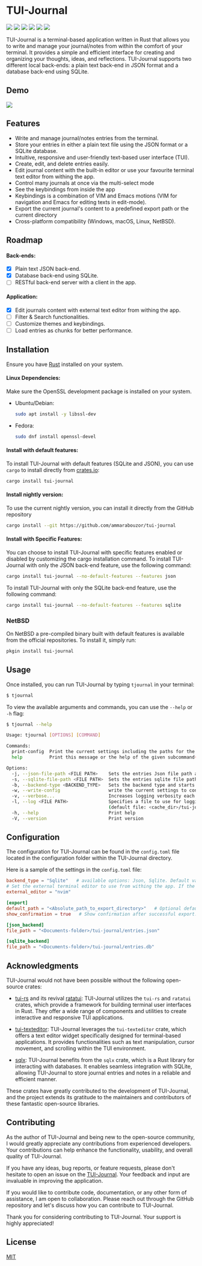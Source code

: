<!----------------------------------------------------------------------------->

[ci]:  https://github.com/AmmarAbouZor/tui-journal/workflows/CI/badge.svg
[ci-url]:  https://github.com/AmmarAbouZor/tui-journal/workflows/CI
[crates-io]:  https://img.shields.io/crates/v/tui-journal
[crates-io-url]:  https://crates.io/crates/tui-journal
[docs-rs]:  https://docs.rs/tui-journal/badge.svg
[docs-rs-url]:  https://docs.rs/tui-journal
[downloads]:  https://img.shields.io/crates/d/tui-journal
[lcns]:  https://img.shields.io/github/license/AmmarAbouZor/tui-journal
[lst]:  https://img.shields.io/github/last-commit/AmmarAbouZor/tui-journal
[repository]:  https://github.com/AmmarAbouZor/tui-journal

<!----------------------------------------------------------------------------->

# TUI-Journal

[![][ci]][ci-url]
[![][crates-io]][crates-io-url]
[![][docs-rs]][docs-rs-url]
[![][downloads]][crates-io-url]
[![][lst]][repository]
[![][lcns]][repository]

TUI-Journal is a terminal-based application written in Rust that allows you to write and manage your journal/notes from within the comfort of your terminal. It provides a simple and efficient interface for creating and organizing your thoughts, ideas, and reflections. TUI-Journal supports two different local back-ends: a plain text back-end in JSON format and a database back-end using SQLite. 

## Demo

![](assets/demo.gif)

## Features

- Write and manage journal/notes entries from the terminal.
- Store your entries in either a plain text file using the JSON format or a SQLite database.
- Intuitive, responsive and user-friendly text-based user interface (TUI).
- Create, edit, and delete entries easily.
- Edit journal content with the built-in editor or use your favourite terminal text editor from withing the app.
- Control many journals at once via the multi-select mode
- See the keybindings from inside the app
- Keybindings is a combination of VIM and Emacs motions (VIM for navigation and Emacs for editing texts in edit-mode).
- Export the current journal's content to a predefined export path or the current directory 
- Cross-platform compatibility (Windows, macOS, Linux, NetBSD).

## Roadmap

#### Back-ends:
- [x]  Plain text JSON back-end.
- [x]  Database back-end using SQLite.
- [ ]  RESTful back-end server with a client in the app.
#### Application:
- [x]  Edit journals content with external text editor from withing the app.
- [ ]  Filter & Search functionalities.
- [ ]  Customize themes and keybindings.
- [ ]  Load entries as chunks for better performance.
## Installation

Ensure you have [Rust](https://www.rust-lang.org/tools/install) installed on your system.

#### Linux Dependencies:

Make sure the OpenSSL development package is installed on your system.

- Ubuntu/Debian:
   ```bash
   sudo apt install -y libssl-dev 
   ```
- Fedora:
    ```bash
    sudo dnf install openssl-devel
    ```

#### Install with default features:


To install TUI-Journal with default features (SQLite and JSON), you can use `cargo` to install directly from [crates.io](https://crates.io/crates/tui-journal):

```bash
cargo install tui-journal
```

#### Install nightly version:
To use the current nightly version, you can install it directly from the GitHub repository

```bash
cargo install --git https://github.com/ammarabouzor/tui-journal
```

#### Install with Specific Features:

You can choose to install TUI-Journal with specific features enabled or disabled by customizing the cargo installation command. To install TUI-Journal with only the JSON back-end feature, use the following command:

```bash
cargo install tui-journal --no-default-features --features json
```

To install TUI-Journal with only the SQLite back-end feature, use the following command:

```bash
cargo install tui-journal --no-default-features --features sqlite
```

### NetBSD

On NetBSD a pre-compiled binary built with default features is available from the official repositories. To install it, simply run:

```bash
pkgin install tui-journal
```
    
## Usage

Once installed, you can run TUI-Journal by typing `tjournal` in your terminal:

```bash
$ tjournal
```

To view the available arguments and commands, you can use the `--help` or `-h` flag:

```bash
$ tjournal --help

Usage: tjournal [OPTIONS] [COMMAND]

Commands:
  print-config  Print the current settings including the paths for the backend files [aliases: pc]
  help          Print this message or the help of the given subcommand(s)

Options:
  -j, --json-file-path <FILE PATH>    Sets the entries Json file path and starts using it
  -s, --sqlite-file-path <FILE PATH>  Sets the entries sqlite file path and starts using it
  -b, --backend-type <BACKEND_TYPE>   Sets the backend type and starts using it [possible values: json, sqlite]
  -w, --write-config                  write the current settings to config file (this will rewrite the whole config file)
  -v, --verbose...                    Increases logging verbosity each use for up to 3 times
  -l, --log <FILE PATH>               Specifies a file to use for logging
                                      (default file: <cache_dir>/tui-journal/tui-journal.log)
  -h, --help                          Print help
  -V, --version                       Print version
```

## Configuration

The configuration for TUI-Journal can be found in the `config.toml` file located in the configuration folder within the TUI-Journal directory.

Here is a sample of the settings in the `config.toml` file:

```toml
backend_type = "Sqlite"   # available options: Json, Sqlite. Default value: Sqlite.
# Set the external terminal editor to use from withing the app. If the value isn't set the app will use the environment varialbes VISUAL, EDITOR then it'll try with vi.  
external_editor = "nvim"

[export]
default_path = "<Absolute_path_to_export_directory>"   # Optional default path to export journal content. Falls back to the current directory if not specified.
show_confirmation = true   # Show confirmation after successful export.

[json_backend]
file_path = "<Documents-folder>/tui-journal/entries.json"

[sqlite_backend]
file_path = "<Documents-folder>/tui-journal/entries.db"
```

## Acknowledgments

TUI-Journal would not have been possible without the following open-source crates:

- [tui-rs](https://crates.io/crates/tui-rs) and its revival [ratatui](https://github.com/tui-rs-revival/ratatui): TUI-Journal utilizes the `tui-rs` and `ratatui` crates, which provide a framework for building terminal user interfaces in Rust. They offer a wide range of components and utilities to create interactive and responsive TUI applications.

- [tui-texteditor](https://crates.io/crates/tui-texteditor): TUI-Journal leverages the `tui-texteditor` crate, which offers a text editor widget specifically designed for terminal-based applications. It provides functionalities such as text manipulation, cursor movement, and scrolling within the TUI environment.

- [sqlx](https://crates.io/crates/sqlx): TUI-Journal benefits from the `sqlx` crate, which is a Rust library for interacting with databases. It enables seamless integration with SQLite, allowing TUI-Journal to store journal entries and notes in a reliable and efficient manner.

These crates have greatly contributed to the development of TUI-Journal, and the project extends its gratitude to the maintainers and contributors of these fantastic open-source libraries.
## Contributing

As the author of TUI-Journal and being new to the open-source community, I would greatly appreciate any contributions from experienced developers. Your contributions can help enhance the functionality, usability, and overall quality of TUI-Journal.

If you have any ideas, bug reports, or feature requests, please don't hesitate to open an issue on the [TUI-Journal](https://github.com/ammarabouzor/tui-journal/issues). Your feedback and input are invaluable in improving the application.

If you would like to contribute code, documentation, or any other form of assistance, I am open to collaboration. Please reach out through the GitHub repository and let's discuss how you can contribute to TUI-Journal.

Thank you for considering contributing to TUI-Journal. Your support is highly appreciated!
## License

[MIT](https://choosealicense.com/licenses/mit/)

